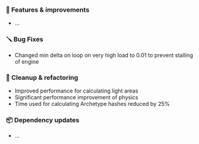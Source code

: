 ### 🚀 Features & improvements

- ...

### 🪛 Bug Fixes

- Changed min delta on loop on very high load to 0.01 to prevent stalling of engine

### 🧽 Cleanup & refactoring

- Improved performance for calculating light areas
- Significant performance improvement of physics
- Time used for calculating Archetype hashes reduced by 25% 

### 📦 Dependency updates

- ...